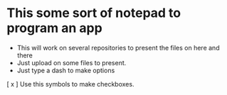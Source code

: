 # This some sort of notepad to program an app

- This will work on several repositories to present the files on here and there
- Just upload on some files to present.
- Just type a dash to make options

[ x ] Use this symbols to make checkboxes.

